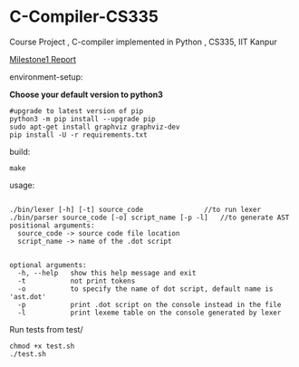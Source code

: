 # C-Compiler-CS335
Course Project , C-compiler implemented in Python , CS335, IIT Kanpur
<br>
<!-- [Milestone1 Report (Latex)](https://github.com/RohitRanjangit/C-Compiler-CS335/blob/main/Documentation/CS335_Project_Milestone1.pdf) -->
[Milestone1 Report](reports/CS335_Project_Milestone1.pdf)

environment-setup:

**Choose your default version to python3**
```
#upgrade to latest version of pip
python3 -m pip install --upgrade pip
sudo apt-get install graphviz graphviz-dev
pip install -U -r requirements.txt
```


build: 
```
make
```

usage:
```

./bin/lexer [-h] [-t] source_code               //to run lexer
./bin/parser source_code [-o] script_name [-p -l]   //to generate AST
positional arguments:
  source_code -> source code file location
  script_name -> name of the .dot script
  

optional arguments:
  -h, --help   show this help message and exit
  -t           not print tokens
  -o           to specify the name of dot script, default name is 'ast.dot'
  -p           print .dot script on the console instead in the file
  -l           print lexeme table on the console generated by lexer
```

Run tests from test/
```
chmod +x test.sh
./test.sh
```
